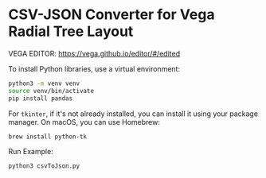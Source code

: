 # CSV-JSON Converter for Vega Radial Tree Layout

VEGA EDITOR: https://vega.github.io/editor/#/edited


To install Python libraries, use a virtual environment:

```bash
python3 -m venv venv
source venv/bin/activate
pip install pandas
```

For `tkinter`, if it's not already installed, you can install it using your package manager. On macOS, you can use Homebrew:

```bash
brew install python-tk
```

Run Example:
```bash
python3 csvToJson.py
```